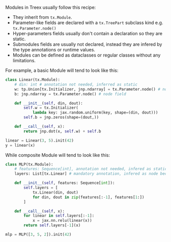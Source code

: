 <!-- ## Defining Modules -->

Modules in Treex usually follow this recipe:

* They inherit from `tx.Module`.
* Parameter-like fields are declared with a `tx.TreePart` subclass kind e.g. `tx.Parameter.node()`
* Hyper-parameters fields usually don't contain a declaration so they are static.
* Submodules fields are usually not declared, instead they are infered by the type annotations or runtime values.
* Modules can be defined as dataclasses or regular classes without any limitations.

For example, a basic Module will tend to look like this:

```python
class Linear(tx.Module):
    # din: int # annotation not needed, inferred as static
    w: tp.Union[tx.Initializer, jnp.ndarray] = tx.Parameter.node() # node field
    b: jnp.ndarray = tx.Parameter.node() # node field

    def __init__(self, din, dout):
        self.w = tx.Initializer(
            lambda key: jax.random.uniform(key, shape=(din, dout)))
        self.b = jnp.zeros(shape=(dout,))

    def __call__(self, x):
        return jnp.dot(x, self.w) + self.b

linear = Linear(3, 5).init(42)
y = linear(x)
```
While composite Module will tend to look like this:

```python
class MLP(tx.Module):
    # features: Sequence[int], annotation not needed, infered as static
    layers: List[tx.Linear] # mandatory annotation, infered as node because Modules are treeo.Trees

    def __init__(self, features: Sequence[int]):
        self.layers = [
            tx.Linear(din, dout) 
            for din, dout in zip(features[:-1], features[1:])
        ]

    def __call__(self, x):
        for linear in self.layers[:-1]:
            x = jax.nn.relu(linear(x))
        return self.layers[-1](x)

mlp = MLP([3, 5, 2]).init(42)
```
